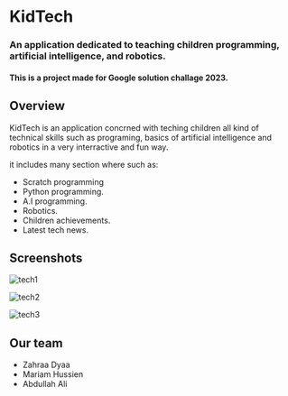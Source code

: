 # KidTech

### An application dedicated to teaching children programming, artificial intelligence, and robotics.

#### This is a project made for Google solution challage 2023.

## Overview

KidTech is an application concrned with teching children all kind of technical skills such as programing, basics of artificial intelligence and robotics in a very interractive and fun way.

it includes many section where such as:

- Scratch programming
- Python programming.
- A.I programming.
- Robotics.
- Children achievements.
- Latest tech news.

## Screenshots

![tech1](https://user-images.githubusercontent.com/129291090/228784952-3437db80-b028-4356-9d26-7f718b93661d.png)

![tech2](https://user-images.githubusercontent.com/129291090/228784976-0be154dd-6f3c-4c11-bd41-f23d892722d1.png)

![tech3](https://user-images.githubusercontent.com/129291090/228785003-ca7ee18e-dcfa-4890-ae0d-90aea3e72b30.png)

## Our team

- Zahraa Dyaa 
- Mariam Hussien
- Abdullah Ali


